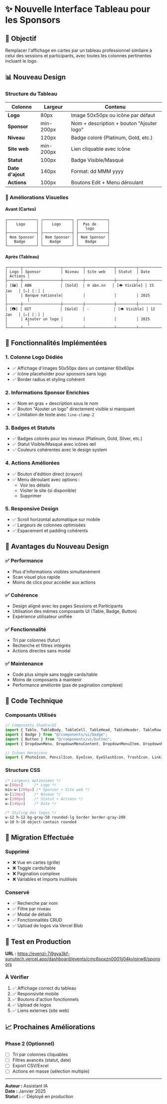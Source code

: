 # ✨ Nouvelle Interface Tableau pour les Sponsors

## 🎯 Objectif

Remplacer l'affichage en cartes par un tableau professionnel similaire à celui des sessions et participants, avec toutes les colonnes pertinentes incluant le logo.

## 📊 Nouveau Design

### Structure du Tableau

| Colonne | Largeur | Contenu |
|---------|---------|---------|
| **Logo** | 80px | Image 50x50px ou icône par défaut |
| **Sponsor** | min-200px | Nom + description + bouton "Ajouter logo" |
| **Niveau** | 120px | Badge coloré (Platinum, Gold, etc.) |
| **Site web** | min-200px | Lien cliquable avec icône |
| **Statut** | 100px | Badge Visible/Masqué |
| **Date d'ajout** | 140px | Format: dd MMM yyyy |
| **Actions** | 100px | Boutons Edit + Menu déroulant |

### 🎨 Améliorations Visuelles

#### Avant (Cartes)
```
┌─────────────┐ ┌─────────────┐ ┌─────────────┐
│    Logo     │ │    Logo     │ │  Pas de     │
│             │ │             │ │   logo      │
├─────────────┤ ├─────────────┤ ├─────────────┤
│ Nom Sponsor │ │ Nom Sponsor │ │ Nom Sponsor │
│   Badge     │ │   Badge     │ │   Badge     │
└─────────────┘ └─────────────┘ └─────────────┘
```

#### Après (Tableau)
```
┌──────┬─────────────────┬─────────┬─────────────┬─────────┬──────────┬─────────┐
│ Logo │ Sponsor         │ Niveau  │ Site web    │ Statut  │ Date     │ Actions │
├──────┼─────────────────┼─────────┼─────────────┼─────────┼──────────┼─────────┤
│ [🖼️] │ ABN             │ [Gold]  │ 🌐 abn.sn   │ [👁️ Visible] │ 15 Jan   │ [✏️] [⋮] │
│      │ Banque nationale│         │             │         │ 2025     │         │
├──────┼─────────────────┼─────────┼─────────────┼─────────┼──────────┼─────────┤
│ [📷] │ OIT             │ [Gold]  │ -           │ [👁️ Visible] │ 12 Jan   │ [✏️] [⋮] │
│      │ Ajouter un logo │         │             │         │ 2025     │         │
└──────┴─────────────────┴─────────┴─────────────┴─────────┴──────────┴─────────┘
```

## 🔧 Fonctionnalités Implémentées

### 1. **Colonne Logo Dédiée**
- ✅ Affichage d'images 50x50px dans un container 60x60px
- ✅ Icône placeholder pour sponsors sans logo
- ✅ Border radius et styling cohérent

### 2. **Informations Sponsor Enrichies**
- ✅ Nom en gras + description sous le nom
- ✅ Bouton "Ajouter un logo" directement visible si manquant
- ✅ Limitation de texte avec `line-clamp-2`

### 3. **Badges et Statuts**
- ✅ Badges colorés pour les niveaux (Platinum, Gold, Silver, etc.)
- ✅ Statut Visible/Masqué avec icônes œil
- ✅ Couleurs cohérentes avec le design system

### 4. **Actions Améliorées**
- ✅ Bouton d'édition direct (crayon)
- ✅ Menu déroulant avec options :
  - Voir les détails
  - Visiter le site (si disponible)
  - Supprimer

### 5. **Responsive Design**
- ✅ Scroll horizontal automatique sur mobile
- ✅ Largeurs de colonnes optimisées
- ✅ Espacement et padding cohérents

## 🚀 Avantages du Nouveau Design

### ✅ **Performance**
- Plus d'informations visibles simultanément
- Scan visuel plus rapide
- Moins de clics pour accéder aux actions

### ✅ **Cohérence**
- Design aligné avec les pages Sessions et Participants
- Utilisation des mêmes composants UI (Table, Badge, Button)
- Expérience utilisateur unifiée

### ✅ **Fonctionnalité**
- Tri par colonnes (futur)
- Recherche et filtres intégrés
- Actions directes sans modal

### ✅ **Maintenance**
- Code plus simple sans toggle cards/table
- Moins de composants à maintenir
- Performance améliorée (pas de pagination complexe)

## 📱 Code Technique

### Composants Utilisés
```typescript
// Composants Shadcn/UI
import { Table, TableBody, TableCell, TableHead, TableHeader, TableRow } from "@/components/ui/table";
import { Badge } from "@/components/ui/badge";
import { Button } from "@/components/ui/button";
import { DropdownMenu, DropdownMenuContent, DropdownMenuItem, DropdownMenuTrigger } from "@/components/ui/dropdown-menu";

// Icônes Heroicons
import { PhotoIcon, PencilIcon, EyeIcon, EyeSlashIcon, TrashIcon, LinkIcon, GlobeAltIcon } from "@heroicons/react/24/outline";
```

### Structure CSS
```css
/* Largeurs optimisées */
w-[80px]     /* Logo */
min-w-[200px] /* Sponsor + Site web */
w-[120px]    /* Niveau */
w-[100px]    /* Statut + Actions */
w-[140px]    /* Date */

/* Styling des logos */
w-12 h-12 bg-gray-50 rounded-lg border border-gray-200
w-10 h-10 object-contain rounded
```

## 🔄 Migration Effectuée

### Supprimé
- ❌ Vue en cartes (grille)
- ❌ Toggle cards/table
- ❌ Pagination complexe
- ❌ Variables et imports inutilisés

### Conservé
- ✅ Recherche par nom
- ✅ Filtre par niveau  
- ✅ Modal de détails
- ✅ Fonctionnalités CRUD
- ✅ Upload de logos via Vercel Blob

## 🧪 Test en Production

**URL :** https://evenzi-7i9gya3kf-sunutech.vercel.app/dashboard/events/cmc6spxzn0001jj04kvloirw8/sponsors

### À Vérifier
1. ✅ Affichage correct du tableau
2. ✅ Responsivité mobile
3. ✅ Boutons d'action fonctionnels
4. ✅ Upload de logos
5. ✅ Liens externes (site web)

## 📈 Prochaines Améliorations

### Phase 2 (Optionnel)
- [ ] Tri par colonnes cliquables
- [ ] Filtres avancés (statut, date)
- [ ] Export CSV/Excel
- [ ] Actions en masse (sélection multiple)

---

**Auteur :** Assistant IA  
**Date :** Janvier 2025  
**Statut :** ✅ Déployé en production 